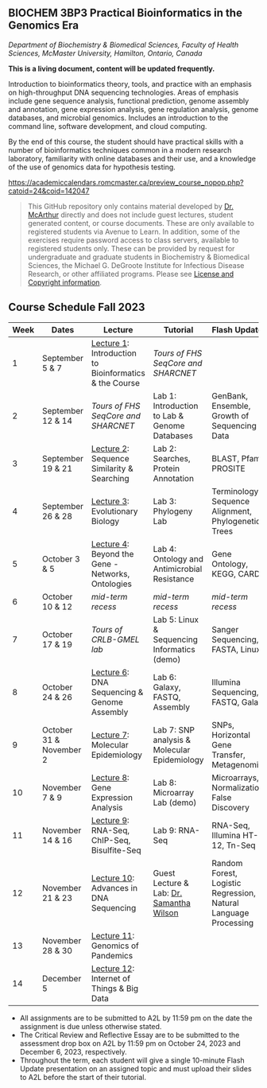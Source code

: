 ## BIOCHEM 3BP3 Practical Bioinformatics in the Genomics Era

*Department of Biochemistry & Biomedical Sciences, Faculty of Health Sciences, McMaster University, Hamilton, Ontario, Canada*

**This is a living document, content will be updated frequently.**

Introduction to bioinformatics theory, tools, and practice with an emphasis on high-throughput DNA sequencing technologies. Areas of emphasis include gene sequence analysis, functional prediction, genome assembly and annotation, gene expression analysis, gene regulation analysis, genome databases, and microbial genomics. Includes an introduction to the command line, software development, and cloud computing.

By the end of this course, the student should have practical skills with a number of bioinformatics techniques common in a modern research laboratory, familiarity with online databases and their use, and a knowledge of the use of genomics data for hypothesis testing.

https://academiccalendars.romcmaster.ca/preview_course_nopop.php?catoid=24&coid=142047

> This GitHub repository only contains material developed by [Dr. McArthur](http://mcarthurbioinformatics.ca) directly and does not include guest lectures, student generated content, or course documents. These are only available to registered students via Avenue to Learn. In addition, some of the exercises require password access to class servers, available to registered students only. These can be provided by request for undergraduate and graduate students in Biochemistry & Biomedical Sciences, the Michael G. DeGroote Institute for Infectious Disease Research, or other affiliated programs. Please see [License and Copyright information](https://github.com/agmcarthur/Biochem-3BP3/blob/master/LICENSE).

## Course Schedule Fall 2023

| Week | Dates | Lecture | Tutorial | Flash Updates |
|-----|-----|-----|-----|-----|
| 1 | September 5 & 7 | [Lecture 1](https://github.com/agmcarthur/Biochem-3BP3/tree/master/Lectures): Introduction to Bioinformatics & the Course | *Tours of FHS SeqCore and SHARCNET* |
| 2 | September 12 & 14 | *Tours of FHS SeqCore and SHARCNET* | Lab 1: Introduction to Lab & Genome Databases | GenBank, Ensemble, Growth of Sequencing Data |
| 3 | September 19 & 21 | [Lecture 2](https://github.com/agmcarthur/Biochem-3BP3/tree/master/Lectures): Sequence Similarity & Searching | Lab 2: Searches, Protein Annotation | BLAST, Pfam, PROSITE |
| 4 | September 26 & 28 | [Lecture 3](https://github.com/agmcarthur/Biochem-3BP3/tree/master/Lectures): Evolutionary Biology | Lab 3: Phylogeny Lab | Terminology, Sequence Alignment, Phylogenetic Trees |
| 5 | October 3 & 5 | [Lecture 4](https://github.com/agmcarthur/Biochem-3BP3/tree/master/Lectures): Beyond the Gene - Networks, Ontologies | Lab 4: Ontology and Antimicrobial Resistance | Gene Ontology, KEGG, CARD |
| 6 | October 10 & 12 | *mid-term recess* | *mid-term recess* | *mid-term recess* |
| 7 | October 17 & 19 | *Tours of CRLB-GMEL lab* | Lab 5: Linux & Sequencing Informatics (demo) | Sanger Sequencing, FASTA, Linux |
| 8 | October 24 & 26 | [Lecture 6](https://github.com/agmcarthur/Biochem-3BP3/tree/master/Lectures): DNA Sequencing & Genome Assembly | Lab 6: Galaxy, FASTQ, Assembly | Illumina Sequencing, FASTQ, Galaxy |
| 9 | October 31 & November 2 | [Lecture 7](https://github.com/agmcarthur/Biochem-3BP3/tree/master/Lectures): Molecular Epidemiology | Lab 7: SNP analysis & Molecular Epidemiology | SNPs, Horizontal Gene Transfer, Metagenomics |
| 10 | November 7 & 9 | [Lecture 8](https://github.com/agmcarthur/Biochem-3BP3/tree/master/Lectures): Gene Expression Analysis | Lab 8: Microarray Lab (demo) | Microarrays, Normalization, False Discovery |
| 11 | November 14 & 16 | [Lecture 9](https://github.com/agmcarthur/Biochem-3BP3/tree/master/Lectures): RNA-Seq, ChIP-Seq, Bisulfite-Seq | Lab 9: RNA-Seq | RNA-Seq, Illumina HT-12, Tn-Seq |
| 12 | November 21 & 23 | [Lecture 10](https://github.com/agmcarthur/Biochem-3BP3/tree/master/Lectures): Advances in DNA Sequencing | Guest Lecture & Lab: [Dr. Samantha Wilson](https://www.wilsonpregnancylab.com/) | Random Forest, Logistic Regression, Natural Language Processing |
| 13 | November 28 & 30 | [Lecture 11](https://github.com/agmcarthur/Biochem-3BP3/tree/master/Lectures): Genomics of Pandemics | | 
| 14 | December 5 | [Lecture 12](https://github.com/agmcarthur/Biochem-3BP3/tree/master/Lectures): Internet of Things & Big Data |  | 

* All assignments are to be submitted to A2L by 11:59 pm on the date the assignment is due unless otherwise stated.
* The Critical Review and Reflective Essay are to be submitted to the assessment drop box on A2L by 11:59 pm on October 24, 2023 and December 6, 2023, respectively.
* Throughout the term, each student will give a single 10-minute Flash Update presentation on an assigned topic and must upload their slides to A2L before the start of their tutorial.
